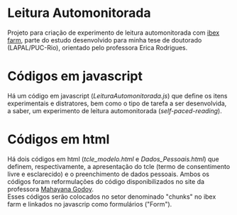 # Leitura Automonitorada
Projeto para criação de experimento de leitura automonitorada com <a href="https://spellout.net/ibexfarm/">ibex farm</a>, parte do estudo desenvolvido para minha tese de doutorado (LAPAL/PUC-Rio), orientado pelo professora Erica Rodrigues.

# Códigos em javascript
Há um código em javascript (<em>LeituraAutomonitorada.js</em>) que define os itens experimentais e distratores, bem como o tipo de tarefa a ser desenvolvida, a saber, um experimento de leitura automonitorada (<em>self-paced-reading</em>).

# Códigos em html
Há dois códigos em html (<em>tcle_modelo.html</em> e <em>Dados_Pessoais.html</em>) que definem, respectivamente, a apresentação do tcle (termo de consentimento livre e esclarecido) e o preenchimento de dados pessoais. Ambos os códigos foram reformulações do código disponibilizados no site da professora <a href="https://github.com/mahayanag/arquivosIbexFarm.git">Mahayana Godoy</a>.<br>
Esses códigos serão colocados no setor denominado "chunks" no ibex farm e linkados no javascrip como formulários ("Form").
